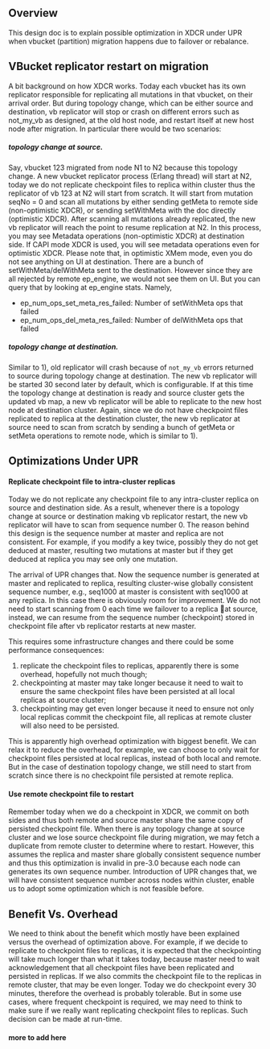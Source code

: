 ## Overview

This design doc is to explain possible optimization in XDCR under UPR when vbucket (partition) migration
happens due to failover or rebalance.


## VBucket replicator restart on migration

A bit background on how XDCR works. Today each vbucket has its own replicator responsible for replicating all mutations in that vbucket, on their arrival order.  But during topology change, which can be either source and destination, vb replicator will stop or crash on different errors such as not_my_vb as designed, at the old host node, and restart itself at new host node after migration. In particular there would be two scenarios:

##### topology change at source.  
Say, vbucket 123 migrated from node N1 to N2 because this topology change. A new vbucket replicator process (Erlang thread) will start at N2, today we do not replicate checkpoint files to replica within cluster thus the replicator of vb 123 at N2 will start from scratch. It will start from mutation seqNo = 0 and scan all mutations by either sending getMeta to remote side (non-optimistic XDCR), or sending setWithMeta with the doc directly (optimistic XDCR). After scanning all mutations already replicated, the new vb replicator will reach the point to resume replication at N2. In this process, you may see Metadata operations (non-optimistic XDCR) at destination side. If CAPI mode XDCR is used, you will see metadata operations even for optimistic XDCR. Please note that,  in optimistic XMem mode, even you do not see anything on UI at destination. There are a bunch of setWithMeta/delWithMeta sent to the destination. However since they are all rejected by remote ep_engine, we would not see them on UI. But you can query that by looking at ep_engine stats. Namely,

- ep_num_ops_set_meta_res_failed: Number of setWithMeta ops that failed
- ep_num_ops_del_meta_res_failed: Number of delWithMeta ops that failed

##### topology change at destination.
Similar to 1), old replicator will crash because of `not_my_vb` errors returned to source during topology change at destination.  The new vb replicator will be started 30 second later by default, which is configurable. If at this time the topology change at destination is ready and source cluster gets the updated vb map, a new vb replicator will be able to replicate to the new host node at destination cluster.  Again, since we do not have checkpoint files replicated to replica at the destination cluster, the new vb replicator at source need to scan from scratch by sending a bunch of getMeta or setMeta operations to remote node, which is similar to 1).


## Optimizations Under UPR

#### Replicate checkpoint file to intra-cluster replicas
Today we do not replicate any checkpoint file to any intra-cluster replica on source and destination side. As a result, whenever there is a topology change at source or destination making vb replicator restart, the new vb replicator will have to scan from sequence number 0. The reason behind this design is the sequence number at master and replica are not consistent. For example, if you modify a key twice, possibly they do not get deduced at master, resulting two mutations at master but if they get deduced at replica you may see only one mutation.

The arrival of UPR changes that. Now the sequence number is generated at master and replicated to replica, resulting cluster-wise globally consistent sequence number, e.g., seq1000 at master is consistent with seq1000 at any replica. In this case there is obviously room for improvement. We do not need to start scanning from 0 each time we failover to a replica at source, instead, we can resume from the sequence number (checkpoint) stored in checkpoint file after vb replicator restarts at new master.

This requires some infrastructure changes and there could be some performance consequences:

1. replicate the checkpoint files to replicas, apparently there is some overhead, hopefully not much though;
2. checkpointing at master may take longer because it need to wait to ensure the same checkpoint files have been persisted at all local replicas at source cluster;
3. checkpointing may get even longer because it need to ensure not only local replicas commit the checkpoint file, all replicas at remote cluster will also need to be persisted.

This is apparently high overhead optimization with biggest benefit. We can relax it to reduce the overhead, for example, we can choose to only wait for checkpoint files persisted at local replicas, instead of both local and remote. But in the case of destination topology change, we still need to start from scratch since there is no checkpoint file persisted at remote replica.


#### Use remote checkpoint file to restart
Remember today when we do a checkpoint in XDCR, we commit on both sides and thus both remote and source master share the same copy of persisted checkpoint file. When there is any topology change at source cluster and we lose source checkpoint file during migration, we may fetch a duplicate from remote cluster to determine where to restart. However, this assumes the replica and master share globally consistent sequence number and thus this optimization is invalid in pre-3.0 because each node can generates its own sequence number. Introduction of UPR changes that, we will have consistent sequence number across nodes within cluster, enable us to adopt some optimization which is not feasible before.

 
## Benefit Vs. Overhead 
We need to think about the benefit which mostly have been explained versus the overhead of optimization above. For example, if we decide to replicate to checkpoint files to replicas, it is expected that the checkpointing will take much longer than what it takes today, because master need to wait acknowledgement that all checkpoint files have been replicated and persisted in replicas. If we also commits the checkpoint file to the replicas in remote cluster, that may be even longer. Today we do checkpoint every 30 minutes, therefore the overhead is probably tolerable. But in some use cases, where frequent checkpoint is required, we may need to think to make sure if we really want replicating checkpoint files to replicas. Such decision can be made at run-time.



#### more to add here

